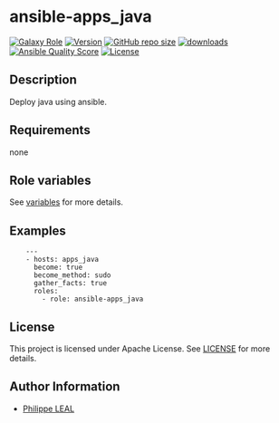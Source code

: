 # ansible-apps_java

[![Galaxy Role](https://img.shields.io/badge/galaxy-apps_java-purple?style=flat)](https://galaxy.ansible.com/lotusnoir/apps_java)
[![Version](https://img.shields.io/github/release/lotusnoir/ansible-apps_java.svg)](https://github.com/lotusnoir/ansible-apps_java/releases/latest)
[![GitHub repo size](https://img.shields.io/github/repo-size/lotusnoir/ansible-apps_java?color=orange&style=flat)](https://galaxy.ansible.com/lotusnoir/apps_java)
[![downloads](https://img.shields.io/ansible/role/d/)](https://galaxy.ansible.com/lotusnoir/apps_java)
[![Ansible Quality Score](https://img.shields.io/ansible/quality/)](https://galaxy.ansible.com/lotusnoir/apps_java)
[![License](https://img.shields.io/badge/license-Apache--2.0-brightgreen?style=flat)](https://opensource.org/licenses/Apache-2.0)

## Description

Deploy java using ansible.
## Requirements

none

## Role variables

See [variables](/defaults/main.yml) for more details.

## Examples

        ---
        - hosts: apps_java
          become: true
          become_method: sudo
          gather_facts: true
          roles:
            - role: ansible-apps_java


## License

This project is licensed under Apache License. See [LICENSE](/LICENSE) for more details.

## Author Information

- [Philippe LEAL](https://github.com/lotusnoir)
